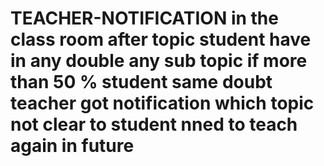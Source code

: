 # TEACHER-NOTIFICATION  in the class room after topic student have in any double any sub topic  if more than 50 % student  same  doubt teacher got notification which topic not clear to student nned to teach again in future 
